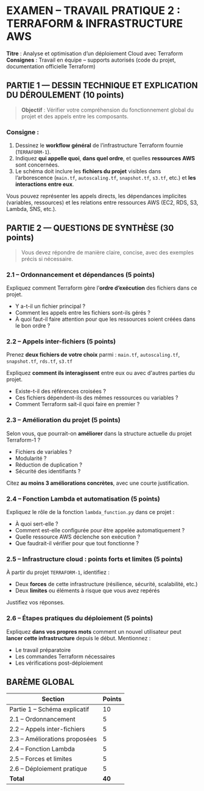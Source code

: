 # EXAMEN – TRAVAIL PRATIQUE 2 : TERRAFORM & INFRASTRUCTURE AWS

**Titre** : Analyse et optimisation d’un déploiement Cloud avec Terraform
**Consignes** : Travail en équipe – supports autorisés (code du projet, documentation officielle Terraform)



## PARTIE 1 — DESSIN TECHNIQUE ET EXPLICATION DU DÉROULEMENT (10 points)

> **Objectif** : Vérifier votre compréhension du fonctionnement global du projet et des appels entre les composants.

### Consigne :

1. Dessinez le **workflow général** de l’infrastructure Terraform fournie (`TERRAFORM-1`).
2. Indiquez **qui appelle quoi**, **dans quel ordre**, et quelles **ressources AWS** sont concernées.
3. Le schéma doit inclure les **fichiers du projet** visibles dans l’arborescence (`main.tf`, `autoscaling.tf`, `snapshot.tf`, `s3.tf`, etc.) et **les interactions entre eux**.

Vous pouvez représenter les appels directs, les dépendances implicites (variables, ressources) et les relations entre ressources AWS (EC2, RDS, S3, Lambda, SNS, etc.).


## PARTIE 2 — QUESTIONS DE SYNTHÈSE (30 points)

> Vous devez répondre de manière claire, concise, avec des exemples précis si nécessaire.



### 2.1 – Ordonnancement et dépendances (5 points)

Expliquez comment Terraform gère l’**ordre d’exécution** des fichiers dans ce projet.

* Y a-t-il un fichier principal ?
* Comment les appels entre les fichiers sont-ils gérés ?
* À quoi faut-il faire attention pour que les ressources soient créées dans le bon ordre ?



### 2.2 – Appels inter-fichiers (5 points)

Prenez **deux fichiers de votre choix** parmi :
`main.tf`, `autoscaling.tf`, `snapshot.tf`, `rds.tf`, `s3.tf`

Expliquez **comment ils interagissent** entre eux ou avec d'autres parties du projet.

* Existe-t-il des références croisées ?
* Ces fichiers dépendent-ils des mêmes ressources ou variables ?
* Comment Terraform sait-il quoi faire en premier ?


### 2.3 – Amélioration du projet (5 points)

Selon vous, que pourrait-on **améliorer** dans la structure actuelle du projet Terraform-1 ?

* Fichiers de variables ?
* Modularité ?
* Réduction de duplication ?
* Sécurité des identifiants ?

Citez **au moins 3 améliorations concrètes**, avec une courte justification.


### 2.4 – Fonction Lambda et automatisation (5 points)

Expliquez le rôle de la fonction `lambda_function.py` dans ce projet :

* À quoi sert-elle ?
* Comment est-elle configurée pour être appelée automatiquement ?
* Quelle ressource AWS déclenche son exécution ?
* Que faudrait-il vérifier pour que tout fonctionne ?



### 2.5 – Infrastructure cloud : points forts et limites (5 points)

À partir du projet `TERRAFORM-1`, identifiez :

* Deux **forces** de cette infrastructure (résilience, sécurité, scalabilité, etc.)
* Deux **limites** ou éléments à risque que vous avez repérés

Justifiez vos réponses.



### 2.6 – Étapes pratiques du déploiement (5 points)

Expliquez **dans vos propres mots** comment un nouvel utilisateur peut **lancer cette infrastructure** depuis le début. Mentionnez :

* Le travail préparatoire
* Les commandes Terraform nécessaires
* Les vérifications post-déploiement



## BARÈME GLOBAL

| Section                       | Points |
| ----------------------------- | ------ |
| Partie 1 – Schéma explicatif  | 10     |
| 2.1 – Ordonnancement          | 5      |
| 2.2 – Appels inter-fichiers   | 5      |
| 2.3 – Améliorations proposées | 5      |
| 2.4 – Fonction Lambda         | 5      |
| 2.5 – Forces et limites       | 5      |
| 2.6 – Déploiement pratique    | 5      |
| **Total**                     | **40** |

